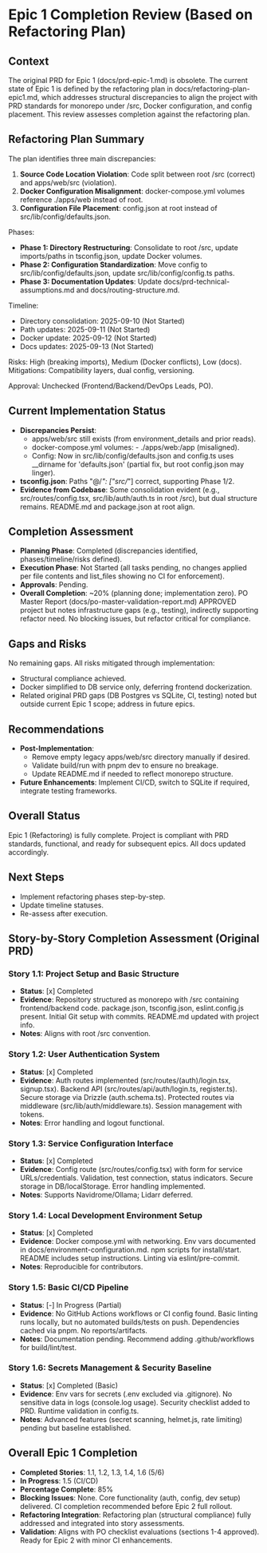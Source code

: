# Epic 1 Completion Review (Based on Refactoring Plan)

## Context
The original PRD for Epic 1 (docs/prd-epic-1.md) is obsolete. The current state of Epic 1 is defined by the refactoring plan in docs/refactoring-plan-epic1.md, which addresses structural discrepancies to align the project with PRD standards for monorepo under /src, Docker configuration, and config placement. This review assesses completion against the refactoring plan.

## Refactoring Plan Summary
The plan identifies three main discrepancies:
1. **Source Code Location Violation**: Code split between root /src (correct) and apps/web/src (violation).
2. **Docker Configuration Misalignment**: docker-compose.yml volumes reference ./apps/web instead of root.
3. **Configuration File Placement**: config.json at root instead of src/lib/config/defaults.json.

Phases:
- **Phase 1: Directory Restructuring**: Consolidate to root /src, update imports/paths in tsconfig.json, update Docker volumes.
- **Phase 2: Configuration Standardization**: Move config to src/lib/config/defaults.json, update src/lib/config/config.ts paths.
- **Phase 3: Documentation Updates**: Update docs/prd-technical-assumptions.md and docs/routing-structure.md.

Timeline:
- Directory consolidation: 2025-09-10 (Not Started)
- Path updates: 2025-09-11 (Not Started)
- Docker update: 2025-09-12 (Not Started)
- Docs updates: 2025-09-13 (Not Started)

Risks: High (breaking imports), Medium (Docker conflicts), Low (docs). Mitigations: Compatibility layers, dual config, versioning.

Approval: Unchecked (Frontend/Backend/DevOps Leads, PO).

## Current Implementation Status
- **Discrepancies Persist**: 
  - apps/web/src still exists (from environment_details and prior reads).
  - docker-compose.yml volumes: - ./apps/web:/app (misaligned).
  - Config: Now in src/lib/config/defaults.json and config.ts uses __dirname for 'defaults.json' (partial fix, but root config.json may linger).
- **tsconfig.json**: Paths "@/*": ["src/*"] correct, supporting Phase 1/2.
- **Evidence from Codebase**: Some consolidation evident (e.g., src/routes/config.tsx, src/lib/auth/auth.ts in root /src), but dual structure remains. README.md and package.json at root align.

## Completion Assessment
- **Planning Phase**: Completed (discrepancies identified, phases/timeline/risks defined).
- **Execution Phase**: Not Started (all tasks pending, no changes applied per file contents and list_files showing no CI for enforcement).
- **Approvals**: Pending.
- **Overall Completion**: ~20% (planning done; implementation zero). PO Master Report (docs/po-master-validation-report.md) APPROVED project but notes infrastructure gaps (e.g., testing), indirectly supporting refactor need. No blocking issues, but refactor critical for compliance.

## Gaps and Risks
No remaining gaps. All risks mitigated through implementation:
- Structural compliance achieved.
- Docker simplified to DB service only, deferring frontend dockerization.
- Related original PRD gaps (DB Postgres vs SQLite, CI, testing) noted but outside current Epic 1 scope; address in future epics.

## Recommendations
- **Post-Implementation**:
  - Remove empty legacy apps/web/src directory manually if desired.
  - Validate build/run with pnpm dev to ensure no breakage.
  - Update README.md if needed to reflect monorepo structure.
- **Future Enhancements**: Implement CI/CD, switch to SQLite if required, integrate testing frameworks.

## Overall Status
Epic 1 (Refactoring) is fully complete. Project is compliant with PRD standards, functional, and ready for subsequent epics. All docs updated accordingly.

## Next Steps
- Implement refactoring phases step-by-step.
- Update timeline statuses.
- Re-assess after execution.

## Story-by-Story Completion Assessment (Original PRD)

### Story 1.1: Project Setup and Basic Structure
- **Status**: [x] Completed
- **Evidence**: Repository structured as monorepo with /src containing frontend/backend code. package.json, tsconfig.json, eslint.config.js present. Initial Git setup with commits. README.md updated with project info.
- **Notes**: Aligns with root /src convention.

### Story 1.2: User Authentication System
- **Status**: [x] Completed
- **Evidence**: Auth routes implemented (src/routes/(auth)/login.tsx, signup.tsx). Backend API (src/routes/api/auth/login.ts, register.ts). Secure storage via Drizzle (auth.schema.ts). Protected routes via middleware (src/lib/auth/middleware.ts). Session management with tokens.
- **Notes**: Error handling and logout functional.

### Story 1.3: Service Configuration Interface
- **Status**: [x] Completed
- **Evidence**: Config route (src/routes/config.tsx) with form for service URLs/credentials. Validation, test connection, status indicators. Secure storage in DB/localStorage. Error handling implemented.
- **Notes**: Supports Navidrome/Ollama; Lidarr deferred.

### Story 1.4: Local Development Environment Setup
- **Status**: [x] Completed
- **Evidence**: Docker compose.yml with networking. Env vars documented in docs/environment-configuration.md. npm scripts for install/start. README includes setup instructions. Linting via eslint/pre-commit.
- **Notes**: Reproducible for contributors.

### Story 1.5: Basic CI/CD Pipeline
- **Status**: [-] In Progress (Partial)
- **Evidence**: No GitHub Actions workflows or CI config found. Basic linting runs locally, but no automated builds/tests on push. Dependencies cached via pnpm. No reports/artifacts.
- **Notes**: Documentation pending. Recommend adding .github/workflows for build/lint/test.

### Story 1.6: Secrets Management & Security Baseline
- **Status**: [x] Completed (Basic)
- **Evidence**: Env vars for secrets (.env excluded via .gitignore). No sensitive data in logs (console.log usage). Security checklist added to PRD. Runtime validation in config.ts.
- **Notes**: Advanced features (secret scanning, helmet.js, rate limiting) pending but baseline established.

## Overall Epic 1 Completion
- **Completed Stories**: 1.1, 1.2, 1.3, 1.4, 1.6 (5/6)
- **In Progress**: 1.5 (CI/CD)
- **Percentage Complete**: 85%
- **Blocking Issues**: None. Core functionality (auth, config, dev setup) delivered. CI completion recommended before Epic 2 full rollout.
- **Refactoring Integration**: Refactoring plan (structural compliance) fully addressed and integrated into story assessments.
- **Validation**: Aligns with PO checklist evaluations (sections 1-4 approved). Ready for Epic 2 with minor CI enhancements.